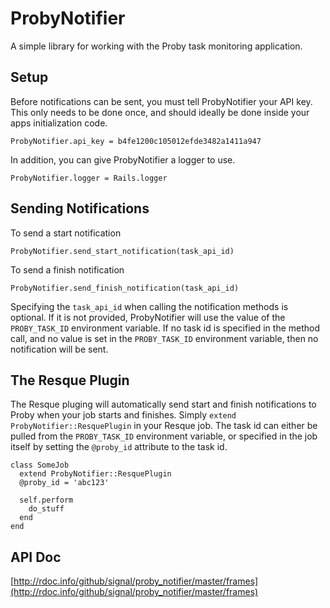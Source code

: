 # ProbyNotifier
A simple library for working with the Proby task monitoring application.


Setup
-----
Before notifications can be sent, you must tell ProbyNotifier your API key.  This only needs to be done once,
and should ideally be done inside your apps initialization code.

    ProbyNotifier.api_key = b4fe1200c105012efde3482a1411a947

In addition, you can give ProbyNotifier a logger to use.

    ProbyNotifier.logger = Rails.logger


Sending Notifications
---------------------
To send a start notification

    ProbyNotifier.send_start_notification(task_api_id)

To send a finish notification

    ProbyNotifier.send_finish_notification(task_api_id)

Specifying the `task_api_id` when calling the notification methods is optional.  If it is not provided,
ProbyNotifier will use the value of the `PROBY_TASK_ID` environment variable.  If no task id is specified
in the method call, and no value is set in the `PROBY_TASK_ID` environment variable, then no notification
will be sent.


The Resque Plugin
-----------------
The Resque pluging will automatically send start and finish notifications to Proby when your job
starts and finishes.  Simply `extend ProbyNotifier::ResquePlugin` in your Resque job.  The task id
can either be pulled from the `PROBY_TASK_ID` environment variable, or specified in the job itself
by setting the `@proby_id` attribute to the task id.

    class SomeJob
      extend ProbyNotifier::ResquePlugin
      @proby_id = 'abc123'

      self.perform
        do_stuff
      end
    end


API Doc
-------
[http://rdoc.info/github/signal/proby_notifier/master/frames](http://rdoc.info/github/signal/proby_notifier/master/frames)

